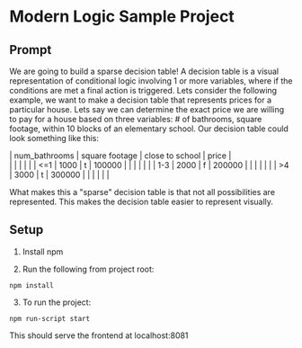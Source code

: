 # Modern Logic Sample Project

## Prompt

We are going to build a sparse decision table! A decision table is a visual representation of conditional logic involving 1 or more variables, where if the conditions are met a final action is triggered. Lets consider the following example, we want to make a decision table that represents prices for a particular house. Lets say we can determine the exact price we are willing to pay for a house based on three variables: # of bathrooms, square footage, within 10 blocks of an elementary school. Our decision table could look something like this: 


|  num_bathrooms  |  square footage  |  close to school  |  price  |   
|                 |                  |                   |         |
|       <=1       |       1000       |         t         | 100000  |
|                 |                  |                   |         |
|       1-3       |       2000       |         f         | 200000  |
|                 |                  |                   |         |
|        >4       |       3000       |         t         | 300000  |
|                 |                  |                   |         |


What makes this a "sparse" decision table is that not all possibilities are represented. This makes the decision table easier to represent visually.


## Setup

1. Install npm

2. Run the following from project root:
```
npm install
```

3. To run the project:
```
npm run-script start
```
This should serve the frontend at localhost:8081




